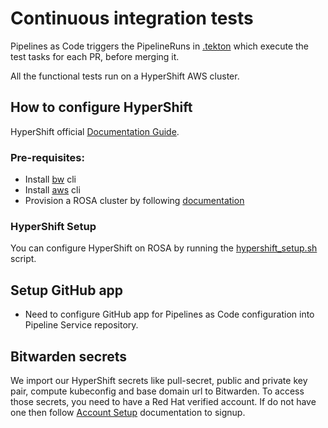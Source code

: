 # Continuous integration tests

Pipelines as Code triggers the PipelineRuns in [.tekton](../../.tekton) which execute the test tasks for each PR, before merging it.

All the functional tests run on a HyperShift AWS cluster.

## How to configure HyperShift

HyperShift official [Documentation Guide](https://hypershift-docs.netlify.app/).

### Pre-requisites:

- Install [bw](https://bitwarden.com/help/cli/) cli
- Install [aws](https://docs.aws.amazon.com/cli/latest/userguide/getting-started-install.html) cli
- Provision a ROSA cluster by following [documentation](rosa_cluster_provision.md)

### HyperShift Setup

You can configure HyperShift on ROSA by running the [hypershift_setup.sh](../hack/hypershift_setup.sh) script.

## Setup GitHub app

- Need to configure GitHub app for Pipelines as Code configuration into Pipeline Service repository.

## Bitwarden secrets

We import our HyperShift secrets like pull-secret, public and private key pair, compute kubeconfig and base domain url to Bitwarden.
To access those secrets, you need to have a Red Hat verified account. If do not have one then follow [Account Setup](https://redhat.service-now.com/help?id=kb_article&sys_id=28b1450e975fd9102f8d361e6253af65) documentation to signup.